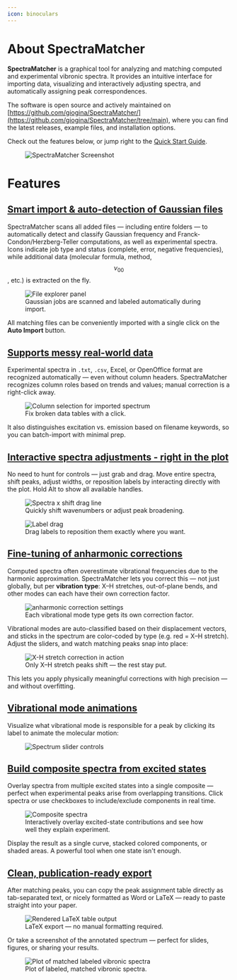 ```yaml
---
icon: binoculars
---
```


# About SpectraMatcher

**SpectraMatcher** is a graphical tool for analyzing and matching computed and experimental vibronic spectra. It provides an intuitive interface for importing data, visualizing and interactively adjusting spectra, and automatically assigning peak correspondences.

The software is open source and actively maintained on [https://github.com/giogina/SpectraMatcher/](https://github.com/giogina/SpectraMatcher/tree/main), where you can find the latest releases, example files, and installation options.

Check out the features below, or jump right to the [Quick Start Guide](quickstart.md).

<figure><img src=".gitbook/assets/screenshot.png" alt="SpectraMatcher Screenshot"><figcaption></figcaption></figure>


# Features

## [Smart import & auto-detection of Gaussian files](file_explorer.md#file-explorer)

SpectraMatcher scans all added files — including entire folders — to automatically detect and classify Gaussian frequency and Franck-Condon/Herzberg-Teller computations, as well as experimental spectra. Icons indicate job type and status (complete, error, negative frequencies), while additional data (molecular formula, method, $$ \nu_{00} $$, etc.) is extracted on the fly.

<figure><img src=".gitbook/assets/file_explorer.png" alt="File explorer panel"><figcaption>Gaussian jobs are scanned and labeled automatically during import.</figcaption></figure>

All matching files can be conveniently imported with a single click on the **Auto Import** button.

## [Supports messy real-world data](file_explorer.md#experimental-spectra-files)

Experimental spectra in `.txt`, `.csv`, Excel, or OpenOffice format are recognized automatically — even without column headers. SpectraMatcher recognizes column roles based on trends and values; manual correction is a right-click away.

<figure><img src=".gitbook/assets/select_data_columns.gif" alt="Column selection for imported spectrum"><figcaption>Fix broken data tables with a click.</figcaption></figure>

It also distinguishes excitation vs. emission based on filename keywords, so you can batch-import with minimal prep.

## [Interactive spectra adjustments - right in the plot](plot_controls.md)

No need to hunt for controls — just grab and drag. Move entire spectra, shift peaks, adjust widths, or reposition labels by interacting directly with the plot. Hold Alt to show all available handles.

<figure><img src=".gitbook/assets/scroll_and_wavenumber_shift_using_drag_lines.gif" alt="Spectra x shift drag line"><figcaption>Quickly shift wavenumbers or adjust peak broadening.</figcaption></figure>

<figure><img src=".gitbook/assets/label_moving.gif" alt="Label drag"><figcaption>Drag labels to reposition them exactly where you want.</figcaption></figure>

## [Fine-tuning of anharmonic corrections](spectra_controls.md#anharmonic-correction-factors)

Computed spectra often overestimate vibrational frequencies due to the harmonic approximation. SpectraMatcher lets you correct this — not just globally, but per **vibration type**: X–H stretches, out-of-plane bends, and other modes can each have their own correction factor.

<figure><img src=".gitbook/assets/anharmonic_correction_sliders.png" alt="anharmonic correction settings"><figcaption>Each vibrational mode type gets its own correction factor.</figcaption></figure>

Vibrational modes are auto-classified based on their displacement vectors, and sticks in the spectrum are color-coded by type (e.g. red = X–H stretch). Adjust the sliders, and watch matching peaks snap into place:

<figure><img src=".gitbook/assets/hydrogen_stretch_peak_moving.gif" alt="X-H stretch correction in action"><figcaption>Only X–H stretch peaks shift — the rest stay put.</figcaption></figure>

This lets you apply physically meaningful corrections with high precision — and without overfitting.


## [Vibrational mode animations](spectra_controls.md#vibrational-mode-animations)

Visualize what vibrational mode is responsible for a peak by clicking its label to animate the molecular motion: 

<figure><img src=".gitbook/assets/anim.gif" alt="Spectrum slider controls"><figcaption></figcaption></figure>


## [Build composite spectra from excited states](spectra_controls.md#composite-spectrum)

Overlay spectra from multiple excited states into a single composite — perfect when experimental peaks arise from overlapping transitions. Click spectra or use checkboxes to include/exclude components in real time.

<figure><img src=".gitbook/assets/composite.gif" alt="Composite spectra"><figcaption>Interactively overlay excited-state contributions and see how well they explain experiment.</figcaption></figure>

Display the result as a single curve, stacked colored components, or shaded areas. A powerful tool when one state isn't enough.


## [Clean, publication-ready export](exports.md)

After matching peaks, you can copy the peak assignment table directly as tab-separated text, or nicely formatted as Word or LaTeX — ready to paste straight into your paper.

<figure><img src=".gitbook/assets/latex_table.png" alt="Rendered LaTeX table output"><figcaption>LaTeX export — no manual formatting required.</figcaption></figure>

Or take a screenshot of the annotated spectrum — perfect for slides, figures, or sharing your results.

<figure><img src=".gitbook/assets/match_plot.png" alt="Plot of matched labeled vibronic spectra"><figcaption>Plot of labeled, matched vibronic spectra.</figcaption></figure>

